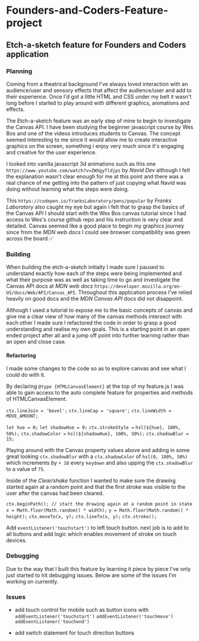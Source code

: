 # Founders-and-Coders-Feature-project

## Etch-a-sketch feature for Founders and Coders application

### Planning

Coming from a theatrical background I've always loved interaction with an audience/user and sensory effects that affect the audience/user and add to their experience. Once I'd got a little HTML and CSS under my belt it wasn't long before I started to play around with different graphics, animations and effects.

The Etch-a-sketch feature was an early step of mine to begin to investigate the Canvas API. I have been studying the beginner javascript course by Wes Bos and one of the videos introduces students to Canvas. The concept seemed interesting to me since it would allow me to create interactive graphics on the screen, something i enjoy very much since it's engaging and creative for the user experience.

I looked into vanilla javascript 3d animations such as this one `https://www.youtube.com/watch?v=ZWXgyTldjps` by _Navid Dev_ although I felt the explanation wasn't clear enough for me at this point and there was a real chance of me getting into the pattern of just copying what Navid was doing without learning what the steps were doing.

This `https://codepen.io/franksLaboratory/pens/popular` by _Franks Laboratory_ also caught my eye but again I felt that to grasp the basics of the Canvas API I should start with the Wes Bos canvas tutorial since I had access to Wes's course github repo and his instruction is very clear and detailed. Canvas seemed like a good place to begin my graphics journey since from the _MDN web docs_ I could see browser compatibility was green across the board ✅

### Building

When building the etch-a-sketch initially I made sure I paused to understand exactly how each of the steps were being implemented and what their purpose was as well as taking time to go and investigate the Canvas API docs at _MDN web docs_ `https://developer.mozilla.org/en-US/docs/Web/API/Canvas_API`. Throughout this application process I've relied heavily on good docs and the _MDN Canvas API_ docs did not disappoint.

Although I used a tutorial to expose me to the basic concepts of canvas and give me a clear view of how many of the canvas methods intersect with each other I made sure I refactored the code in order to grasp a good understanding and realise my own goals. This is a starting point in an open ended project after all and a jump off point into further learning rather than an open and close case.

#### Refactoring

I made some changes to the code so as to explore canvas and see what I could do with it.

By declaring `@type {HTMLCanvasElement}` at the top of my feature.js I was able to gain access to the auto complete feature for properties and methods of HTMLCanvasElement.

`ctx.lineJoin = 'bevel';`
`ctx.lineCap = 'square';`
`ctx.lineWidth = MOVE_AMOUNT;`

`let hue = 0;`
`let shadowHue = 0;`
`ctx.strokeStyle =` `hsl(${hue}, 100%, 50%);`
`ctx.shadowColor =` `hsl(${shadowHue}, 100%, 50%);`
`ctx.shadowBlur = 15;`

Playing around with the Canvas property values above and adding in some great looking `ctx.shadowBlur` with a `ctx.shadowColor` of `hsl(0, 100%, 50%)` which increments by `+ 10` every `keydown` and also upping the `ctx.shadowBlur` to a value of `75`.

Inside of the _Clear/shake_ function I wanted to make sure the drawing started again at a random point and that the first stroke was visible to the user after the canvas had been cleared.

`ctx.beginPath(); // start the drawing again at a random point in state`
`x = Math.floor(Math.random() * width);`
`y = Math.floor(Math.random() * height);`
`ctx.moveTo(x, y);`
`ctx.lineTo(x, y);`
`ctx.stroke();`

Add `eventListener('touchstart')` to left touch button. next job is to add to all buttons and add logic which enables movement of stroke on touch devices.

### Debugging

Due to the way that I built this feature by learning it piece by piece I've only just started to hit debugging issues. Below are some of the issues I'm working on currently.

### Issues

- add touch control for mobile such as button icons with
  `addEventListener('touchstart')`
  `addEventListener('touchmove')`
  `addEventListener('touchend')`

- add switch statement for touch direction buttons
